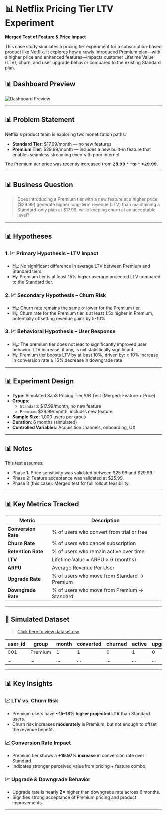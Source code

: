# 📊 Netflix Pricing Tier LTV Experiment  
**Merged Test of Feature & Price Impact**

This case study simulates a pricing tier experiment for a subscription-based product like Netflix. It explores how a newly introduced Premium plan—with a higher price and enhanced features—impacts customer Lifetime Value (LTV), churn, and user upgrade behavior compared to the existing Standard plan.

## 📊 Dashboard Preview

![Dashboard Preview](Netflix-Pricing-Tier-LTV-Experiment-Merged-Test-of-Feature-&-Price-Impact)

---

## 📊 Problem Statement

Netflix's product team is exploring two monetization paths:

- **Standard Tier**: $17.99/month — no new features
- **Premium Tier**: $29.99/month — includes a new built-in feature that enables seamless streaming even with poor internet

The Premium tier price was recently increased from **$25.99** to **$29.99**.

---

## 📊 Business Question

> Does introducing a Premium tier with a new feature at a higher price ($29.99) generate higher long-term revenue (LTV) than maintaining a Standard-only plan at $17.99, while keeping churn at an acceptable level?

---

## 📊 Hypotheses

### 1. 📈 **Primary Hypothesis – LTV Impact**

- **H₀**: No significant difference in average LTV between Premium and Standard tiers.
- **H₁**: Premium tier is at least 15% higher average projected LTV compared to the Standard tier.

### 2. 📈 **Secondary Hypothesis – Churn Risk**

- **H₀**: Churn rate remains the same or lower for the Premium tier.
- **H₁**: Churn rate for the Premium tier is at least 1.5x higher in Premium, potentially offsetting revenue gains by 5-10%.

### 3. 📈 **Behavioral Hypothesis – User Response**

- **H₀**: The premium tier does not lead to significantly improved user behavior. LTV increase, if any, is not statistically significant.
- **H₁**: Premium tier boosts LTV by at least 10%, driven by:
          ≥ 10% increase in conversion rate
          ≥ 15% decrease in downgrade rate
  	
---

## 📊 Experiment Design

- **Type**: Simulated SaaS Pricing Tier A/B Test (Merged: Feature + Price)
- **Groups**:
  - `Standard`: $17.99/month, no new feature
  - `Premium`: $29.99/month, includes new feature
- **Sample Size**: 1,000 users per group
- **Duration**: 6 months (simulated)
- **Controlled Variables**: Acquisition channels, onboarding, UX

---

## 📊 Notes

This test assumes:
- Phase 1: Price sensitivity was validated between $25.99 and $29.99.
- Phase 2: Feature acceptance was validated at $25.99.
- Phase 3 (this case): Merged test for full rollout feasibility.

---

## 📊 Key Metrics Tracked

| Metric                  | Description                                      |
|------------------------|--------------------------------------------------|
| **Conversion Rate**    | % of users who convert from trial or free        |
| **Churn Rate**         | % of users who cancel subscription               |
| **Retention Rate**     | % of users who remain active over time           |
| **LTV**                | Lifetime Value = ARPU × 6 (months)               |
| **ARPU**               | Average Revenue Per User                         |
| **Upgrade Rate**       | % of users who move from Standard → Premium      |
| **Downgrade Rate**     | % of users who move from Premium → Standard      |

---

## 📁 Simulated Dataset

>  [Click here to view dataset.csv](./Netflix-Pricing-Tier-LTV-Experiment.csv)

| user_id | group     | month | converted | churned | active | upgraded | downgraded | monthly_revenue | 
|---------|-----------|-------|-----------|---------|--------|----------|------------|---------|
| 001     | Premium   | 1     | 1         | 0       | 1      | 0        | 0          | 29.99   | 
| ...     | ...       | ...   | ...       | ...     | ...    | ...      | ...        | ...     | 

---

## 📊 Key Insights

### 📈 LTV vs. Churn Risk

- Premium users have **~15–18% higher projected LTV** than Standard users.
- Churn risk increases **moderately** in Premium, but not enough to offset the revenue benefit.

### 📈 Conversion Rate Impact

- Premium tier shows a **+19.97% increase** in conversion rate over Standard.
- Indicates stronger perceived value from pricing + feature combo.

### 📈 Upgrade & Downgrade Behavior

- Upgrade rate is nearly **2×** higher than downgrade rate across 6 months.
- Signifies strong acceptance of Premium pricing and product improvements.

---



